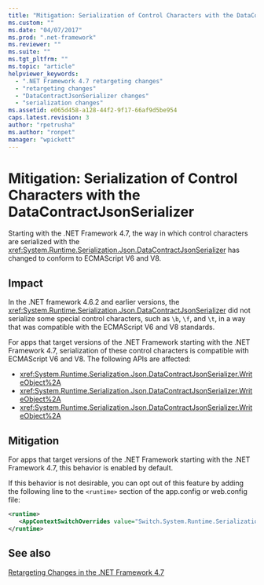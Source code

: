 ```yaml
---
title: "Mitigation: Serialization of Control Characters with the DataContractJsonSerializer"
ms.custom: ""
ms.date: "04/07/2017"
ms.prod: ".net-framework"
ms.reviewer: ""
ms.suite: ""
ms.tgt_pltfrm: ""
ms.topic: "article"
helpviewer_keywords: 
  - ".NET Framework 4.7 retargeting changes"
  - "retargeting changes"
  - "DataContractJsonSerializer changes"
  - "serialization changes"
ms.assetid: e065d458-a128-44f2-9f17-66af9d5be954
caps.latest.revision: 3
author: "rpetrusha"
ms.author: "ronpet"
manager: "wpickett"
---
```

# Mitigation: Serialization of Control Characters with the DataContractJsonSerializer

Starting with the .NET Framework 4.7, the way in which control characters are serialized with the <xref:System.Runtime.Serialization.Json.DataContractJsonSerializer> has changed to conform to ECMAScript V6 and V8. 
 
## Impact

In the .NET framework 4.6.2 and earlier versions, the <xref:System.Runtime.Serialization.Json.DataContractJsonSerializer> did not serialize some special control characters, such as `\b`, `\f`, and `\t`, in a way that was compatible with the ECMAScript V6 and V8 standards.

For apps that target versions of the .NET Framework starting with the .NET Framework 4.7, serialization of these control characters is compatible with ECMAScript V6 and V8. The following APIs are affected:

- <xref:System.Runtime.Serialization.Json.DataContractJsonSerializer.WriteObject%2A> 
- <xref:System.Runtime.Serialization.Json.DataContractJsonSerializer.WriteObject%2A>
- <xref:System.Runtime.Serialization.Json.DataContractJsonSerializer.WriteObject%2A>

## Mitigation

For apps that target versions of the .NET Framework starting with the .NET Framework 4.7, this behavior is enabled by default.

If this behavior is not desirable, you can opt out of this feature by adding the following line to the `<runtime>` section of the app.config or web.config file:

```xml
<runtime>
   <AppContextSwitchOverrides value="Switch.System.Runtime.Serialization.DoNotUseECMAScriptV6EscapeControlCharacter=false" />
</runtime>
```
 
## See also
[Retargeting Changes in the .NET Framework 4.7](../../../docs/framework/migration-guide/retargeting-changes-in-the-net-framework-4-7.md)
